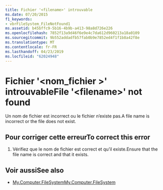 ```yaml
---
title: Fichier '<filename>' introuvable
ms.date: 07/20/2015
f1_keywords:
- vbrFileSystem_FileNotFound1
ms.assetid: b45bffc9-5b16-4b9b-a413-98a8d726e226
ms.openlocfilehash: 7852f13a9d46f6e9e4c7da612d960213a18a0109
ms.sourcegitcommit: 9b552addadfb57fab0b9e7852ed4f1f1b8a42f8e
ms.translationtype: MT
ms.contentlocale: fr-FR
ms.lasthandoff: 04/23/2019
ms.locfileid: "62024948"
---
```

# <a name="file-filename-not-found"></a><span data-ttu-id="8c7d2-102">Fichier '\<nom_fichier >' introuvable</span><span class="sxs-lookup"><span data-stu-id="8c7d2-102">File '\<filename>' not found</span></span>
<span data-ttu-id="8c7d2-103">Un nom de fichier est incorrect ou le fichier n’existe pas.</span><span class="sxs-lookup"><span data-stu-id="8c7d2-103">A file name is incorrect or the file does not exist.</span></span>  
  
## <a name="to-correct-this-error"></a><span data-ttu-id="8c7d2-104">Pour corriger cette erreur</span><span class="sxs-lookup"><span data-stu-id="8c7d2-104">To correct this error</span></span>  
  
1. <span data-ttu-id="8c7d2-105">Vérifiez que le nom de fichier est correct et qu’il existe.</span><span class="sxs-lookup"><span data-stu-id="8c7d2-105">Ensure that the file name is correct and that it exists.</span></span>  
  
## <a name="see-also"></a><span data-ttu-id="8c7d2-106">Voir aussi</span><span class="sxs-lookup"><span data-stu-id="8c7d2-106">See also</span></span>

- [<span data-ttu-id="8c7d2-107">My.Computer.FileSystem</span><span class="sxs-lookup"><span data-stu-id="8c7d2-107">My.Computer.FileSystem</span></span>](xref:Microsoft.VisualBasic.FileIO.FileSystem)
